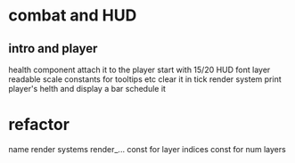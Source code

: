 # combat and HUD

## intro and player

health component
attach it to the player
    start with 15/20
HUD
    font
    layer
        readable scale constants for tooltips etc
    clear it in tick
    render system
        print player's helth
        and display a bar
        schedule it

# refactor

name render systems render_...
const for layer indices
const for num layers
